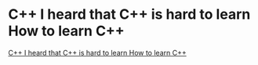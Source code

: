 # C++ I heard that C++ is hard to learn How to learn C++
[C++ I heard that C++ is hard to learn How to learn C++](https://aiwithcloud.com/2022/09/19/c_i_heard_that_c_is_hard_to_learn_how_to_learn_c/)